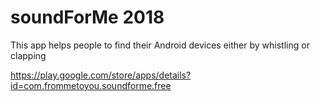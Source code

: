 # soundForMe 2018
This app helps people to find their Android devices either by whistling or clapping

https://play.google.com/store/apps/details?id=com.frommetoyou.soundforme.free
